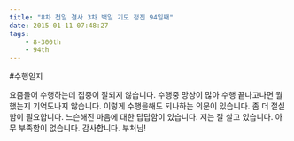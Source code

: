 ```yaml
---
title: "8차 천일 결사 3차 백일 기도 정진 94일째"
date: 2015-01-11 07:48:27
tags:
    - 8-300th
    - 94th
---
```


#수행일지

요즘들어 수행하는데 집중이 잘되지 않습니다. 수행중 망상이 많아 수행 끝나고나면 뭘했는지 기억도나지 않습니다. 이렇게 수행을해도 되나하는 의문이 있습니다. 좀 더 절실함이 필요합니다. 느슨해진 마음에 대한 답답함이 있습니다. 저는 잘 살고 있습니다. 아무 부족함이 없습니다. 감사합니다. 부처님!
